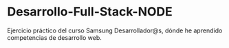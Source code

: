 # Desarrollo-Full-Stack-NODE
 Ejercicio práctico del curso Samsung Desarrollador@s, dónde he aprendido competencias de desarrollo web.
